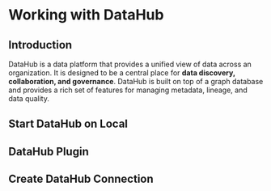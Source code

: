 # Working with DataHub

## Introduction

DataHub is a data platform that provides a unified view of data across an organization. It is designed to be a central place for **data discovery, collaboration, and governance**. DataHub is built on top of a graph database and provides a rich set of features for managing metadata, lineage, and data quality.

## Start DataHub on Local

## DataHub Plugin

## Create DataHub Connection
